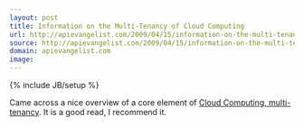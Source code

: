 ```yaml
---
layout: post
title: Information on the Multi-Tenancy of Cloud Computing
url: http://apievangelist.com/2009/04/15/information-on-the-multi-tenancy-of-cloud-computing/
source: http://apievangelist.com/2009/04/15/information-on-the-multi-tenancy-of-cloud-computing/
domain: apievangelist.com
image: 
---
```

{% include JB/setup %}<p>Came across a nice overview of a core element of <a href="http://groups.google.ca/group/cloud-computing/browse_thread/thread/55ebc6819501f23c?hl=en">Cloud Computing, multi-tenancy</a>. It is a good read, I recommend it.<p></p>
<input id="gwProxy" type="hidden"><!--Session data--></input><input id="jsProxy" onclick="jsCall();" type="hidden" /></p>
